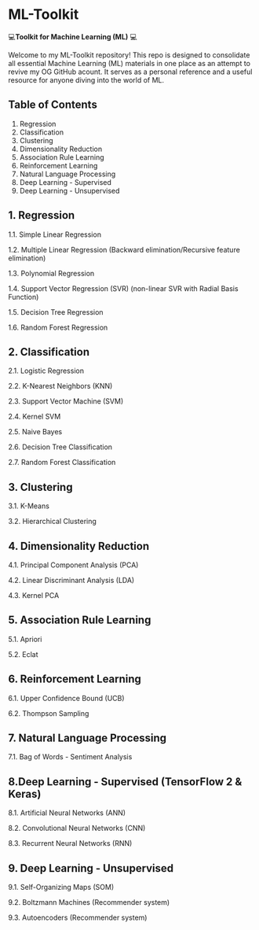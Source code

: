 # ML-Toolkit
💻**Toolkit for Machine Learning (ML)** 💻

Welcome to my ML-Toolkit repository! This repo is designed to consolidate all essential Machine Learning (ML) materials in one place as an attempt to revive my OG GitHub acount. It serves as a personal reference and a useful resource for anyone diving into the world of ML.

## Table of Contents
1.  Regression
2.  Classification
3.  Clustering
4.  Dimensionality Reduction
5.  Association Rule Learning
6.  Reinforcement Learning
7.  Natural Language Processing
8.  Deep Learning - Supervised
9.  Deep Learning - Unsupervised

## 1. Regression
1.1.  Simple Linear Regression 

1.2.  Multiple Linear Regression (Backward elimination/Recursive feature elimination) 

1.3.  Polynomial Regression 

1.4.  Support Vector Regression (SVR) (non-linear SVR with Radial Basis Function)

1.5.  Decision Tree Regression

1.6.  Random Forest Regression

## 2. Classification
2.1. Logistic Regression

2.2. K-Nearest Neighbors (KNN)

2.3. Support Vector Machine (SVM)

2.4. Kernel SVM

2.5. Naive Bayes

2.6. Decision Tree Classification

2.7. Random Forest Classification

## 3. Clustering
3.1. K-Means

3.2. Hierarchical Clustering

## 4. Dimensionality Reduction
4.1. Principal Component Analysis (PCA)

4.2. Linear Discriminant Analysis (LDA)

4.3. Kernel PCA

## 5. Association Rule Learning
5.1. Apriori

5.2. Eclat

## 6. Reinforcement Learning
6.1. Upper Confidence Bound (UCB)

6.2. Thompson Sampling

## 7. Natural Language Processing
7.1. Bag of Words - Sentiment Analysis

## 8.Deep Learning - Supervised (TensorFlow 2 & Keras)
8.1. Artificial Neural Networks (ANN)

8.2. Convolutional Neural Networks (CNN)

8.3. Recurrent Neural Networks (RNN)

## 9. Deep Learning - Unsupervised
9.1. Self-Organizing Maps (SOM)

9.2. Boltzmann Machines (Recommender system)

9.3. Autoencoders (Recommender system)
